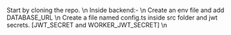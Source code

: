 Start by cloning the repo. \n
Inside backend:- \n
  Create an env file and add DATABASE_URL \n
  Create a file named config.ts inside src folder and jwt secrets. [JWT_SECRET and WORKER_JWT_SECRET] \n

